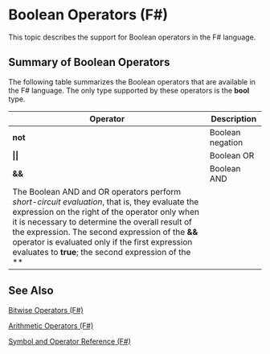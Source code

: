 # Boolean Operators (F#)

This topic describes the support for Boolean operators in the F# language.


## Summary of Boolean Operators
The following table summarizes the Boolean operators that are available in the F# language. The only type supported by these operators is the **bool** type.



|Operator|Description|
|--------|-----------|
|**not**|Boolean negation|
|**&#124;&#124;**|Boolean OR|
|**&amp;&amp;**|Boolean AND|
The Boolean AND and OR operators perform *short-circuit evaluation*, that is, they evaluate the expression on the right of the operator only when it is necessary to determine the overall result of the expression. The second expression of the **&amp;&amp;** operator is evaluated only if the first expression evaluates to **true**; the second expression of the **||** operator is evaluated only if the first expression evaluates to **false**.


## See Also
[Bitwise Operators &#40;F&#35;&#41;](Bitwise-Operators-%5BFSharp%5D.md)

[Arithmetic Operators &#40;F&#35;&#41;](Arithmetic-Operators-%5BFSharp%5D.md)

[Symbol and Operator Reference &#40;F&#35;&#41;](Symbol-and-Operator-Reference-%5BFSharp%5D.md)


